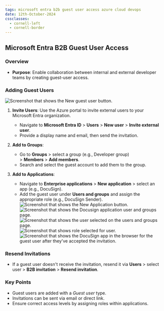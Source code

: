```yaml
---
tags: microsoft entra b2b guest user access azure cloud devops
date: 12th-October-2024
cssclasses:
  - cornell-left
  - cornell-border
---
```


## Microsoft Entra B2B Guest User Access

### Overview

- **Purpose**: Enable collaboration between internal and external developer teams by creating guest-user access.

### Adding Guest Users
![Screenshot that shows the New guest user button.](https://learn.microsoft.com/en-us/training/modules/create-users-and-groups-in-azure-active-directory/media/7-new-guest-user.png)

1. **Invite Users**: Use the Azure portal to invite external users to your Microsoft Entra organization.
    
    - Navigate to **Microsoft Entra ID** > **Users** > **New user** > **Invite external user**.
    - Provide a display name and email, then send the invitation.
2. **Add to Groups**:
    
    - Go to **Groups** > select a group (e.g., Developer group) > **Members** > **Add members**.
    - Search and select the guest account to add them to the group.
3. **Add to Applications**:
    
    - Navigate to **Enterprise applications** > **New application** > select an app (e.g., DocuSign).
    - Add the guest user under **Users and groups** and assign the appropriate role (e.g., DocuSign Sender).
![Screenshot that shows the New Application button.](https://learn.microsoft.com/en-us/training/modules/create-users-and-groups-in-azure-active-directory/media/7-enterprise-application.png)
![Screenshot that shows the Docusign application user and groups page.](https://learn.microsoft.com/en-us/training/modules/create-users-and-groups-in-azure-active-directory/media/7-application-users-groups.png)
![Screenshot that shows the user selected on the users and groups page.](https://learn.microsoft.com/en-us/training/modules/create-users-and-groups-in-azure-active-directory/media/7-select-user.png)
![Screenshot that shows role selected for user.](https://learn.microsoft.com/en-us/training/modules/create-users-and-groups-in-azure-active-directory/media/7-select-role.png)
![Screenshot that shows the DocuSign app in the browser for the guest user after they've accepted the invitation.](https://learn.microsoft.com/en-us/training/modules/create-users-and-groups-in-azure-active-directory/media/7-application-visible-invitation-accepted.png)
### Resend Invitations

- If a guest user doesn't receive the invitation, resend it via **Users** > select user > **B2B invitation** > **Resend invitation**.

### Key Points

- Guest users are added with a _Guest user_ type.
- Invitations can be sent via email or direct link.
- Ensure correct access levels by assigning roles within applications.